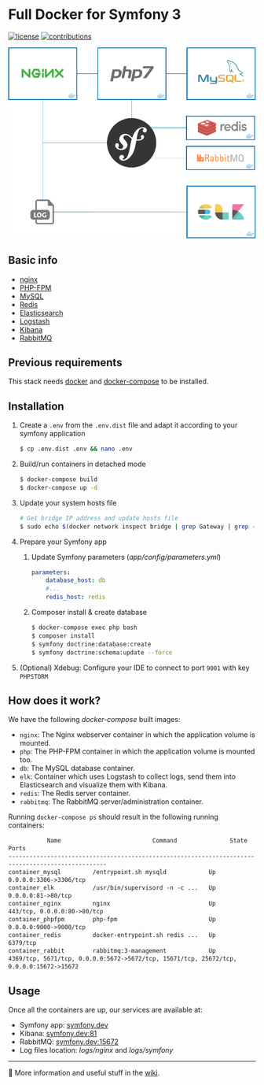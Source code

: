 # Full Docker for Symfony 3

[![license](https://img.shields.io/github/license/mashape/apistatus.svg?style=flat-square)](LICENSE)
[![contributions](https://img.shields.io/badge/contributions-welcome-brightgreen.svg?style=flat-square)](https://github.com/carlosas/full-docker-for-symfony-3/issues)

![](doc/schema.png)

## Basic info

* [nginx](https://nginx.org/)
* [PHP-FPM](https://php-fpm.org/)
* [MySQL](https://www.mysql.com/)
* [Redis](https://redis.io/)
* [Elasticsearch](https://www.elastic.co/products/elasticsearch)
* [Logstash](https://www.elastic.co/products/logstash)
* [Kibana](https://www.elastic.co/products/kibana)
* [RabbitMQ](https://www.rabbitmq.com/)

## Previous requirements

This stack needs [docker](https://www.docker.com/) and [docker-compose](https://docs.docker.com/compose/) to be installed.

## Installation

1. Create a `.env` from the `.env.dist` file and adapt it according to your symfony application

    ```sh
    $ cp .env.dist .env && nano .env
    ```

2. Build/run containers in detached mode

    ```sh
    $ docker-compose build
    $ docker-compose up -d
    ```

3. Update your system hosts file

    ```sh
    # Get bridge IP address and update hosts file
    $ sudo echo $(docker network inspect bridge | grep Gateway | grep -o -E '[0-9\.]+') "symfony.dev" >> /etc/hosts
    ```

4. Prepare your Symfony app
    1. Update Symfony parameters (*app/config/parameters.yml*)

        ```yml
        parameters:
            database_host: db
            #...
            redis_host: redis
        ```

    2. Composer install & create database

        ```sh
        $ docker-compose exec php bash
        $ composer install
        $ symfony doctrine:database:create
        $ symfony doctrine:schema:update --force
        ```
5. (Optional) Xdebug: Configure your IDE to connect to port `9001` with key `PHPSTORM`

## How does it work?

We have the following *docker-compose* built images:

* `nginx`: The Nginx webserver container in which the application volume is mounted.
* `php`: The PHP-FPM container in which the application volume is mounted too.
* `db`: The MySQL database container.
* `elk`: Container which uses Logstash to collect logs, send them into Elasticsearch and visualize them with Kibana.
* `redis`: The Redis server container.
* `rabbitmq`: The RabbitMQ server/administration container.

Running `docker-compose ps` should result in the following running containers:

```
           Name                          Command               State              Ports
--------------------------------------------------------------------------------------------------
container_mysql         /entrypoint.sh mysqld            Up      0.0.0.0:3306->3306/tcp
container_elk           /usr/bin/supervisord -n -c ...   Up      0.0.0.0:81->80/tcp
container_nginx         nginx                            Up      443/tcp, 0.0.0.0:80->80/tcp
container_phpfpm        php-fpm                          Up      0.0.0.0:9000->9000/tcp
container_redis         docker-entrypoint.sh redis ...   Up      6379/tcp
container_rabbit        rabbitmq:3-management            Up      4369/tcp, 5671/tcp, 0.0.0.0:5672->5672/tcp, 15671/tcp, 25672/tcp, 0.0.0.0:15672->15672
```

## Usage

Once all the containers are up, our services are available at:

* Symfony app: [symfony.dev](http://symfony.dev)
* Kibana: [symfony.dev:81](http://symfony.dev:81)
* RabbitMQ: [symfony.dev:15672](http://symfony.dev:15672)
* Log files location: *logs/nginx* and *logs/symfony*

---

:notebook: More information and useful stuff in the [wiki](https://github.com/carlosas/full-docker-for-symfony-3/wiki).
